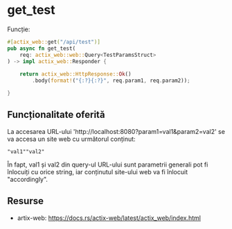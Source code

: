 # get_test

Funcție:

```rs
#[actix_web::get("/api/test")]
pub async fn get_test(
    req: actix_web::web::Query<TestParamsStruct>
) -> impl actix_web::Responder {
    
    return actix_web::HttpResponse::Ok()
        .body(format!("{:?}{:?}", req.param1, req.param2));

}
```

## Funcționalitate oferită

La accesarea URL-ului 'http://localhost:8080?param1=val1&param2=val2' se va accesa un site web cu următorul conținut:
```
"val1""val2"
```
În fapt, val1 și val2 din query-ul URL-ului sunt parametrii generali pot fi înlocuiți cu orice string, iar conținutul site-ului web va fi înlocuit "accordingly".

## Resurse
 - artix-web: https://docs.rs/actix-web/latest/actix_web/index.html